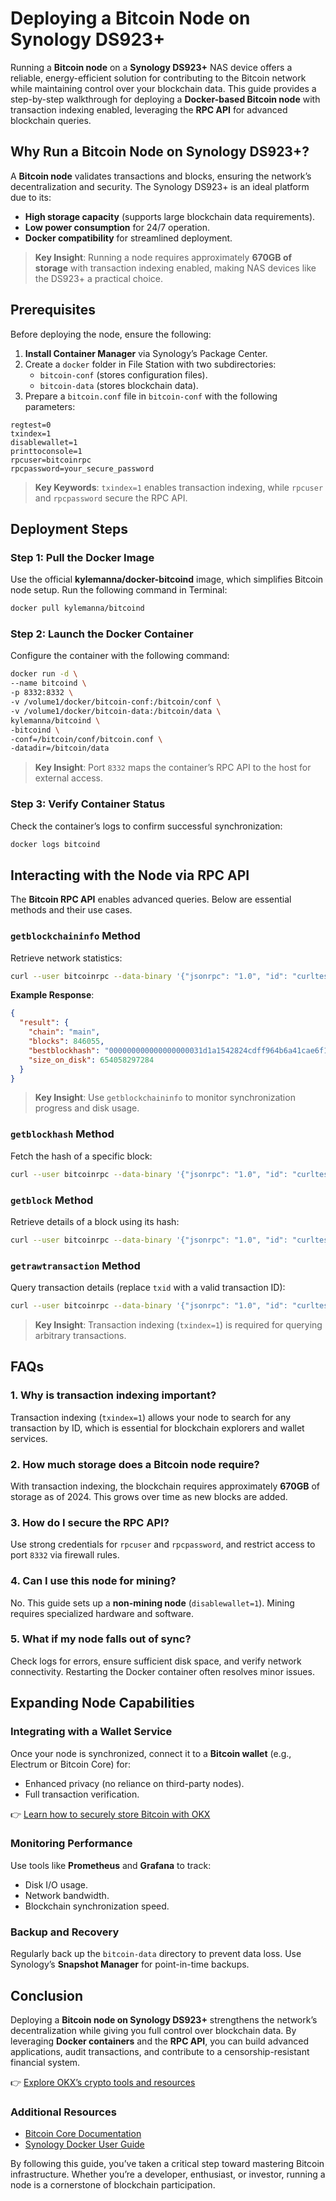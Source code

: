 # Deploying a Bitcoin Node on Synology DS923+  

Running a **Bitcoin node** on a **Synology DS923+** NAS device offers a reliable, energy-efficient solution for contributing to the Bitcoin network while maintaining control over your blockchain data. This guide provides a step-by-step walkthrough for deploying a **Docker-based Bitcoin node** with transaction indexing enabled, leveraging the **RPC API** for advanced blockchain queries.  

## Why Run a Bitcoin Node on Synology DS923+?  

A **Bitcoin node** validates transactions and blocks, ensuring the network’s decentralization and security. The Synology DS923+ is an ideal platform due to its:  
- **High storage capacity** (supports large blockchain data requirements).  
- **Low power consumption** for 24/7 operation.  
- **Docker compatibility** for streamlined deployment.  

> **Key Insight**: Running a node requires approximately **670GB of storage** with transaction indexing enabled, making NAS devices like the DS923+ a practical choice.  

## Prerequisites  

Before deploying the node, ensure the following:  

1. **Install Container Manager** via Synology’s Package Center.  
2. Create a `docker` folder in File Station with two subdirectories:  
   - `bitcoin-conf` (stores configuration files).  
   - `bitcoin-data` (stores blockchain data).  
3. Prepare a `bitcoin.conf` file in `bitcoin-conf` with the following parameters:  

```text
regtest=0  
txindex=1  
disablewallet=1  
printtoconsole=1  
rpcuser=bitcoinrpc  
rpcpassword=your_secure_password  
```  

> **Key Keywords**: `txindex=1` enables transaction indexing, while `rpcuser` and `rpcpassword` secure the RPC API.  

## Deployment Steps  

### Step 1: Pull the Docker Image  

Use the official **kylemanna/docker-bitcoind** image, which simplifies Bitcoin node setup. Run the following command in Terminal:  

```bash  
docker pull kylemanna/bitcoind  
```  

### Step 2: Launch the Docker Container  

Configure the container with the following command:  

```bash  
docker run -d \  
--name bitcoind \  
-p 8332:8332 \  
-v /volume1/docker/bitcoin-conf:/bitcoin/conf \  
-v /volume1/docker/bitcoin-data:/bitcoin/data \  
kylemanna/bitcoind \  
-bitcoind \  
-conf=/bitcoin/conf/bitcoin.conf \  
-datadir=/bitcoin/data  
```  

> **Key Insight**: Port `8332` maps the container’s RPC API to the host for external access.  

### Step 3: Verify Container Status  

Check the container’s logs to confirm successful synchronization:  

```bash  
docker logs bitcoind  
```  

## Interacting with the Node via RPC API  

The **Bitcoin RPC API** enables advanced queries. Below are essential methods and their use cases.  

### `getblockchaininfo` Method  

Retrieve network statistics:  

```bash  
curl --user bitcoinrpc --data-binary '{"jsonrpc": "1.0", "id": "curltest", "method": "getblockchaininfo", "params": []}' -H 'content-type: text/plain;' http://localhost:8332/  
```  

**Example Response**:  
```json  
{  
  "result": {  
    "chain": "main",  
    "blocks": 846055,  
    "bestblockhash": "000000000000000000031d1a1542824cdff964b6a41cae6f12ab898d7f1bc79f",  
    "size_on_disk": 654058297284  
  }  
}  
```  

> **Key Insight**: Use `getblockchaininfo` to monitor synchronization progress and disk usage.  

### `getblockhash` Method  

Fetch the hash of a specific block:  

```bash  
curl --user bitcoinrpc --data-binary '{"jsonrpc": "1.0", "id": "curltest", "method": "getblockhash", "params": [846055]}' -H 'content-type: text/plain;' http://localhost:8332/  
```  

### `getblock` Method  

Retrieve details of a block using its hash:  

```bash  
curl --user bitcoinrpc --data-binary '{"jsonrpc": "1.0", "id": "curltest", "method": "getblock", "params": ["000000000000000000031d1a1542824cdff964b6a41cae6f12ab898d7f1bc79f"]}' -H 'content-type: text/plain;' http://localhost:8332/  
```  

### `getrawtransaction` Method  

Query transaction details (replace `txid` with a valid transaction ID):  

```bash  
curl --user bitcoinrpc --data-binary '{"jsonrpc": "1.0", "id": "curltest", "method": "getrawtransaction", "params": ["735ece2302b6dce19040e7cc5b0ad1cc1528b8d1689e94617f114956d4e30196", true]}' -H 'content-type: text/plain;' http://localhost:8332/  
```  

> **Key Insight**: Transaction indexing (`txindex=1`) is required for querying arbitrary transactions.  

## FAQs  

### 1. **Why is transaction indexing important?**  
Transaction indexing (`txindex=1`) allows your node to search for any transaction by ID, which is essential for blockchain explorers and wallet services.  

### 2. **How much storage does a Bitcoin node require?**  
With transaction indexing, the blockchain requires approximately **670GB** of storage as of 2024. This grows over time as new blocks are added.  

### 3. **How do I secure the RPC API?**  
Use strong credentials for `rpcuser` and `rpcpassword`, and restrict access to port `8332` via firewall rules.  

### 4. **Can I use this node for mining?**  
No. This guide sets up a **non-mining node** (`disablewallet=1`). Mining requires specialized hardware and software.  

### 5. **What if my node falls out of sync?**  
Check logs for errors, ensure sufficient disk space, and verify network connectivity. Restarting the Docker container often resolves minor issues.  

## Expanding Node Capabilities  

### Integrating with a Wallet Service  

Once your node is synchronized, connect it to a **Bitcoin wallet** (e.g., Electrum or Bitcoin Core) for:  
- Enhanced privacy (no reliance on third-party nodes).  
- Full transaction verification.  

👉 [Learn how to securely store Bitcoin with OKX](https://bit.ly/okx-bonus)  

### Monitoring Performance  

Use tools like **Prometheus** and **Grafana** to track:  
- Disk I/O usage.  
- Network bandwidth.  
- Blockchain synchronization speed.  

### Backup and Recovery  

Regularly back up the `bitcoin-data` directory to prevent data loss. Use Synology’s **Snapshot Manager** for point-in-time backups.  

## Conclusion  

Deploying a **Bitcoin node on Synology DS923+** strengthens the network’s decentralization while giving you full control over blockchain data. By leveraging **Docker containers** and the **RPC API**, you can build advanced applications, audit transactions, and contribute to a censorship-resistant financial system.  

👉 [Explore OKX’s crypto tools and resources](https://bit.ly/okx-bonus)  

### Additional Resources  
- [Bitcoin Core Documentation](https://developer.bitcoin.org/)  
- [Synology Docker User Guide](https://www.synology.com/en-us/knowledgebase/DSM/help/Docker)  

By following this guide, you’ve taken a critical step toward mastering Bitcoin infrastructure. Whether you’re a developer, enthusiast, or investor, running a node is a cornerstone of blockchain participation.